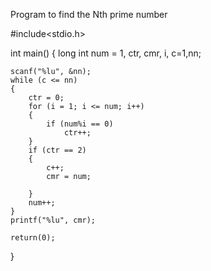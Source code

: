 Program to find the Nth prime number

#include<stdio.h>
    
int main()
{
     long  int num = 1, ctr, cmr, i, c=1,nn;

    scanf("%lu", &nn);
    while (c <= nn)
    {
        ctr = 0;
        for (i = 1; i <= num; i++)
        {
            if (num%i == 0)
                ctr++;
        }
        if (ctr == 2)
        {
            c++;
            cmr = num;
            
        }
        num++;
    }
    printf("%lu", cmr);
    
    return(0);
}
